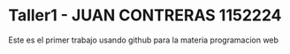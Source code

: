 # Taller1 - JUAN CONTRERAS 1152224

Este es el primer trabajo usando github para la materia programacion web

